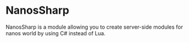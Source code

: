 # NanosSharp
NanosSharp is a module allowing you to create server-side modules for nanos world by using C# instead of Lua.
